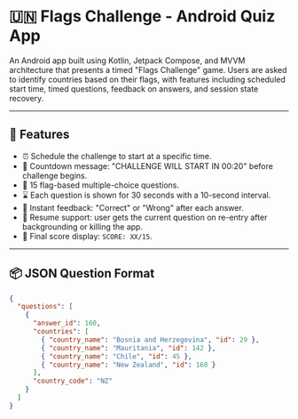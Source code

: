 # 🇺🇳 Flags Challenge - Android Quiz App

An Android app built using Kotlin, Jetpack Compose, and MVVM architecture that presents a timed "Flags Challenge" game. Users are asked to identify countries based on their flags, with features including scheduled start time, timed questions, feedback on answers, and session state recovery.

---

## 📱 Features

- ⏰ Schedule the challenge to start at a specific time.
- 🧠 Countdown message: "CHALLENGE WILL START IN 00:20" before challenge begins.
- 🏁 15 flag-based multiple-choice questions.
- ⌛ Each question is shown for 30 seconds with a 10-second interval.
- 🎯 Instant feedback: "Correct" or "Wrong" after each answer.
- 🧾 Resume support: user gets the current question on re-entry after backgrounding or killing the app.
- 🧮 Final score display: `SCORE: XX/15`.

---

## 📦 JSON Question Format

```json
{
  "questions": [
    {
      "answer_id": 160,
      "countries": [
        { "country_name": "Bosnia and Herzegovina", "id": 29 },
        { "country_name": "Mauritania", "id": 142 },
        { "country_name": "Chile", "id": 45 },
        { "country_name": "New Zealand", "id": 160 }
      ],
      "country_code": "NZ"
    }
  ]
}
